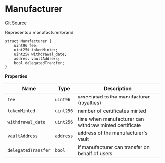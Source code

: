 # Manufacturer
[Git Source](https://github.com/H0rae/Horae_MP_Smart_Contract/blob/9736ef106967a52e697e45ecf82f3a3756167223/contracts/interfaces/IHoraeMPT.sol)

Represents a manufacturer/brand


```solidity
struct Manufacturer {
    uint96 fee;
    uint256 tokenMinted;
    uint256 withdrawal_date;
    address vaultAddress;
    bool delegatedTransfer;
}
```

**Properties**

|Name|Type|Description|
|----|----|-----------|
|`fee`|`uint96`|associated to the manufacturer (royalties)|
|`tokenMinted`|`uint256`|number of certificates minted|
|`withdrawal_date`|`uint256`|time when manufacturer can withdraw minted certificate|
|`vaultAddress`|`address`|address of the manufacturer's vault|
|`delegatedTransfer`|`bool`|if manufacturer can transfer on behalf of users|

